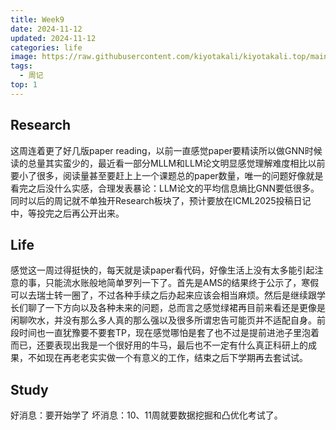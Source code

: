 ```yaml
---
title: Week9
date: 2024-11-12
updated: 2024-11-12
categories: life
image: https://raw.githubusercontent.com/kiyotakali/kiyotakali.top/main/pic_back/ba8.webp
tags:
  - 周记
top: 1
---
```


## Research
这周连着更了好几版paper reading，以前一直感觉paper要精读所以做GNN时候读的总量其实蛮少的，最近看一部分MLLM和LLM论文明显感觉理解难度相比以前要小了很多，阅读量甚至要赶上上一个课题总的paper数量，唯一的问题好像就是看完之后没什么实感，合理发表暴论：LLM论文的平均信息熵比GNN要低很多。同时以后的周记就不单独开Research板块了，预计要放在ICML2025投稿日记中，等投完之后再公开出来。

## Life
感觉这一周过得挺快的，每天就是读paper看代码，好像生活上没有太多能引起注意的事，只能流水账般地简单罗列一下了。首先是AMS的结果终于公示了，寒假可以去瑞士转一圈了，不过各种手续之后办起来应该会相当麻烦。然后是继续跟学长们聊了一下方向以及各种未来的问题，总而言之感觉绿裙再目前来看还是更像是闲聊吹水，并没有那么多人真的那么强以及很多所谓忠告可能页并不适配自身。前段时间也一直犹豫要不要套TP，现在感觉哪怕是套了也不过是提前进池子里泡着而已，还要表现出我是一个很好用的牛马，最后也不一定有什么真正科研上的成果，不如现在再老老实实做一个有意义的工作，结束之后下学期再去套试试。

## Study
好消息：要开始学了
坏消息：10、11周就要数据挖掘和凸优化考试了。